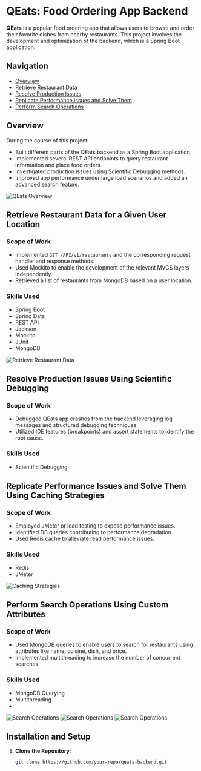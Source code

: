 
# QEats: Food Ordering App Backend

**QEats** is a popular food ordering app that allows users to browse and order their favorite dishes from nearby restaurants. This project involves the development and optimization of the backend, which is a Spring Boot application.

## Navigation

- [Overview](#overview)
- [Retrieve Restaurant Data](#retrieve-restaurant-data-for-a-given-user-location)
- [Resolve Production Issues](#resolve-production-issues-using-scientific-debugging)
- [Replicate Performance Issues and Solve Them](#replicate-performance-issues-and-solve-them-using-caching-strategies)
- [Perform Search Operations](#perform-search-operations-using-custom-attributes)

## Overview

During the course of this project:

- Built different parts of the QEats backend as a Spring Boot application.
- Implemented several REST API endpoints to query restaurant information and place food orders.
- Investigated production issues using Scientific Debugging methods.
- Improved app performance under large load scenarios and added an advanced search feature.

<img src="https://github.com/user-attachments/assets/690130e0-ef04-47e7-aeab-402754d26165" alt="QEats Overview" />

## Retrieve Restaurant Data for a Given User Location

### Scope of Work

- Implemented `GET /API/v1/restaurants` and the corresponding request handler and response methods.
- Used Mockito to enable the development of the relevant MVCS layers independently.
- Retrieved a list of restaurants from MongoDB based on a user location.

### Skills Used

- Spring Boot
- Spring Data
- REST API
- Jackson
- Mockito
- JUnit
- MongoDB


<img src="https://github.com/user-attachments/assets/72b71cd0-0151-4263-8215-3762fd7defea" alt="Retrieve Restaurant Data" />

## Resolve Production Issues Using Scientific Debugging

### Scope of Work

- Debugged QEats app crashes from the backend leveraging log messages and structured debugging techniques.
- Utilized IDE features (breakpoints) and assert statements to identify the root cause.

### Skills Used

- Scientific Debugging

## Replicate Performance Issues and Solve Them Using Caching Strategies

### Scope of Work

- Employed JMeter or load testing to expose performance issues.
- Identified DB queries contributing to performance degradation.
- Used Redis cache to alleviate read performance issues.

### Skills Used

- Redis
- JMeter

<img src="https://github.com/user-attachments/assets/22caad7b-58fc-4bb5-8880-3813028be1d1" alt="Caching Strategies" />

## Perform Search Operations Using Custom Attributes

### Scope of Work

- Used MongoDB queries to enable users to search for restaurants using attributes like name, cuisine, dish, and price.
- Implemented multithreading to increase the number of concurrent searches.

### Skills Used

- MongoDB Querying
- Multithreading
- 
<img src="https://github.com/user-attachments/assets/7cf69e84-d94f-4cae-8012-32ec74fe9b76" alt="Search Operations" />
<img src="https://github.com/user-attachments/assets/50e55df4-b75e-4f99-96a6-83ee66bd6c29" alt="Search Operations" />
<img src="https://github.com/user-attachments/assets/f185313d-660c-4a69-bc65-bbaf4bce8045" alt="Search Operations" />

## Installation and Setup

1. **Clone the Repository**:
   ```bash
   git clone https://github.com/your-repo/qeats-backend.git
